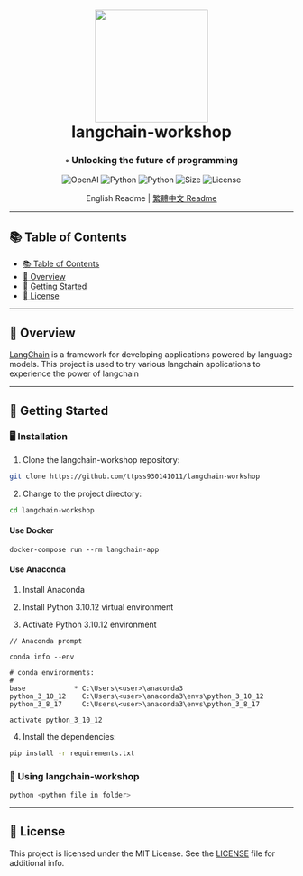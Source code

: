 
<div align="center">
<h1 align="center">
<img src="https://global-uploads.webflow.com/64a3f3423ed50dab5802d039/64d6874a08977778647f9231_LangChain_Wordmark_Color-p-500.png" width="200" />
<br>
langchain-workshop
</h1>
<h3>◦ Unlocking the future of programming</h3>

<p align="center">
<img src="https://img.shields.io/badge/OpenAI-412991.svg?style&logo=OpenAI&logoColor=white" alt="OpenAI" />
<img src="https://img.shields.io/badge/Python-3776AB.svg?style&logo=Python&logoColor=white" alt="Python" />
<img src="https://img.shields.io/github/languages/top/ttpss930141011/langchain-workshop?style&color=5D6D7E" alt="Python"/>
<img src="https://img.shields.io/github/languages/code-size/ttpss930141011/langchain-workshop?style&color=5D6D7E" alt="Size"/>
<img src="https://img.shields.io/github/license/ttpss930141011/langchain-workshop?style&color=5D6D7E" alt="License"/>

English Readme | <a href="./README.tw.md">繁體中文 Readme</a>
</div>

---

## 📚 Table of Contents
- [📚 Table of Contents](#-table-of-contents)
- [📍 Overview](#-overview)
- [🚀 Getting Started](#-getting-started)
- [📄 License](#-license)

---


## 📍 Overview
[LangChain](https://www.langchain.com/) is a framework for developing applications powered by language models. This project is used to try various langchain applications to experience the power of langchain

---

## 🚀 Getting Started

### 🖥 Installation

1. Clone the langchain-workshop repository:
```sh
git clone https://github.com/ttpss930141011/langchain-workshop
```

2. Change to the project directory:
```sh
cd langchain-workshop
```
#### Use Docker

```
docker-compose run --rm langchain-app
```
#### Use Anaconda

1. Install Anaconda

2. Install Python 3.10.12 virtual environment

3. Activate Python 3.10.12 environment
```
// Anaconda prompt

conda info --env

# conda environments:
#
base            * C:\Users\<user>\anaconda3
python_3_10_12    C:\Users\<user>\anaconda3\envs\python_3_10_12
python_3_8_17     C:\Users\<user>\anaconda3\envs\python_3_8_17

activate python_3_10_12

```

4. Install the dependencies:
```sh
pip install -r requirements.txt
```




### 🤖 Using langchain-workshop

```sh
python <python file in folder>
```

---

## 📄 License

This project is licensed under the MIT License. See the [LICENSE](https://docs.github.com/en/communities/setting-up-your-project-for-healthy-contributions/adding-a-license-to-a-repository) file for additional info.

